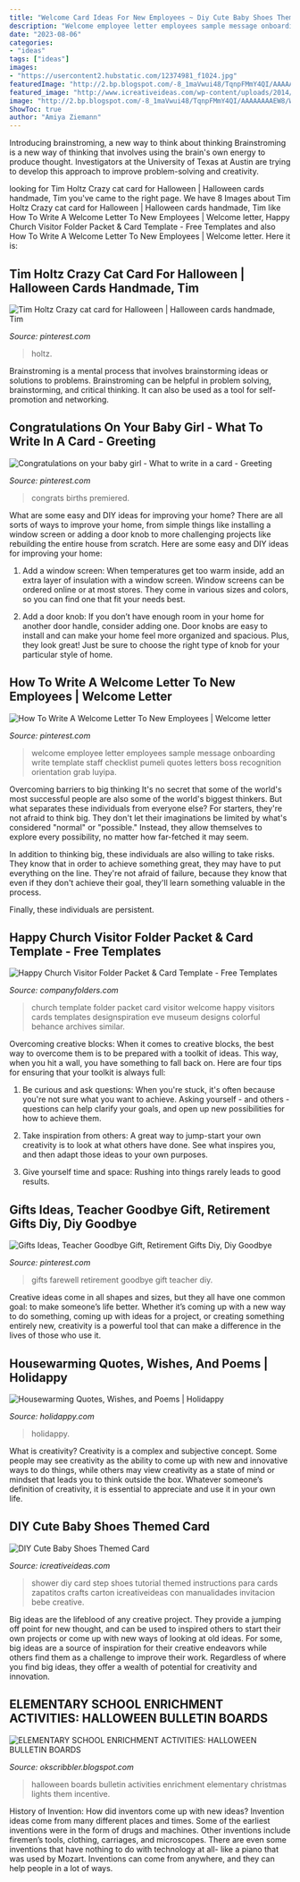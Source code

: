 ```yaml
---
title: "Welcome Card Ideas For New Employees ~ Diy Cute Baby Shoes Themed Card"
description: "Welcome employee letter employees sample message onboarding write template staff checklist pumeli quotes letters boss recognition orientation grab luyipa"
date: "2023-08-06"
categories:
- "ideas"
tags: ["ideas"]
images:
- "https://usercontent2.hubstatic.com/12374981_f1024.jpg"
featuredImage: "http://2.bp.blogspot.com/-8_1maVwui48/TqnpFMmY4QI/AAAAAAAAEW8/WefVrz4RwsQ/w1200-h630-p-k-no-nu/BOO-TI-FUL+WORK.bmp"
featured_image: "http://www.icreativeideas.com/wp-content/uploads/2014/03/DIY-Cute-Baby-Shoes-Themed-Card-1.jpg"
image: "http://2.bp.blogspot.com/-8_1maVwui48/TqnpFMmY4QI/AAAAAAAAEW8/WefVrz4RwsQ/w1200-h630-p-k-no-nu/BOO-TI-FUL+WORK.bmp"
ShowToc: true
author: "Amiya Ziemann"
---
```



Introducing brainstroming, a new way to think about thinking
Brainstroming is a new way of thinking that involves using the brain's own energy to produce thought. Investigators at the University of Texas at Austin are trying to develop this approach to improve problem-solving and creativity.

	

		
looking for Tim Holtz Crazy cat card for Halloween | Halloween cards handmade, Tim you've came to the right page. We have 8 Images about Tim Holtz Crazy cat card for Halloween | Halloween cards handmade, Tim like How To Write A Welcome Letter To New Employees | Welcome letter, Happy Church Visitor Folder Packet &amp; Card Template - Free Templates and also How To Write A Welcome Letter To New Employees | Welcome letter. Here it is:
		
    
## Tim Holtz Crazy Cat Card For Halloween | Halloween Cards Handmade, Tim

<img loading=lazy src="https://i.pinimg.com/originals/d1/6c/51/d16c518adc5e0f68183cb5c52c60e9f7.jpg" onerror="this.onerror=null;this.src='https://tse1.mm.bing.net/th?id=OIP.-1u_1_Vv6bA5upgnuPVWdgHaJ3&amp;pid=15.1';" alt="Tim Holtz Crazy cat card for Halloween | Halloween cards handmade, Tim">

_Source: pinterest.com_

>holtz. 

	

Brainstroming is a mental process that involves brainstorming ideas or solutions to problems. Brainstroming can be helpful in problem solving, brainstorming, and critical thinking. It can also be used as a tool for self-promotion and networking.

    
## Congratulations On Your Baby Girl - What To Write In A Card - Greeting

<img loading=lazy src="https://i.pinimg.com/736x/86/53/35/865335121c19a3b80d883088293522c1.jpg" onerror="this.onerror=null;this.src='https://tse4.mm.bing.net/th?id=OIP.5vBuFR4n_IOasaradmPbUQHaJQ&amp;pid=15.1';" alt="Congratulations on your baby girl - What to write in a card - Greeting">

_Source: pinterest.com_

>congrats births premiered. 

	

What are some easy and DIY ideas for improving your home?
There are all sorts of ways to improve your home, from simple things like installing a window screen or adding a door knob to more challenging projects like rebuilding the entire house from scratch. Here are some easy and DIY ideas for improving your home: 
1. Add a window screen: When temperatures get too warm inside, add an extra layer of insulation with a window screen. Window screens can be ordered online or at most stores. They come in various sizes and colors, so you can find one that fit your needs best.

2. Add a door knob: If you don’t have enough room in your home for another door handle, consider adding one. Door knobs are easy to install and can make your home feel more organized and spacious. Plus, they look great! Just be sure to choose the right type of knob for your particular style of home.

    
## How To Write A Welcome Letter To New Employees | Welcome Letter

<img loading=lazy src="https://i.pinimg.com/736x/64/58/e2/6458e25e9e637e972cd8beabece2a5b7.jpg" onerror="this.onerror=null;this.src='https://tse4.mm.bing.net/th?id=OIP.C0XI1DLCkZsjS0HQkR8HSgAAAA&amp;pid=15.1';" alt="How To Write A Welcome Letter To New Employees | Welcome letter">

_Source: pinterest.com_

>welcome employee letter employees sample message onboarding write template staff checklist pumeli quotes letters boss recognition orientation grab luyipa. 

	

Overcoming barriers to big thinking
It's no secret that some of the world's most successful people are also some of the world's biggest thinkers. But what separates these individuals from everyone else?
For starters, they're not afraid to think big. They don't let their imaginations be limited by what's considered "normal" or "possible." Instead, they allow themselves to explore every possibility, no matter how far-fetched it may seem.

In addition to thinking big, these individuals are also willing to take risks. They know that in order to achieve something great, they may have to put everything on the line. They're not afraid of failure, because they know that even if they don't achieve their goal, they'll learn something valuable in the process.

 Finally, these individuals are persistent.

    
## Happy Church Visitor Folder Packet &amp; Card Template - Free Templates

<img loading=lazy src="https://www.companyfolders.com/design/media/2013/10/happy-church-visitor-folder-packet-card-template-front-600x600.jpg" onerror="this.onerror=null;this.src='https://tse4.mm.bing.net/th?id=OIP.ogOUmD7gcPAhjJ0XdZtq0gHaHa&amp;pid=15.1';" alt="Happy Church Visitor Folder Packet &amp; Card Template - Free Templates">

_Source: companyfolders.com_

>church template folder packet card visitor welcome happy visitors cards templates designspiration eve museum designs colorful behance archives similar. 

	

Overcoming creative blocks:
When it comes to creative blocks, the best way to overcome them is to be prepared with a toolkit of ideas. This way, when you hit a wall, you have something to fall back on. Here are four tips for ensuring that your toolkit is always full:
1. Be curious and ask questions: When you're stuck, it's often because you're not sure what you want to achieve. Asking yourself - and others - questions can help clarify your goals, and open up new possibilities for how to achieve them.

2. Take inspiration from others: A great way to jump-start your own creativity is to look at what others have done. See what inspires you, and then adapt those ideas to your own purposes.

3. Give yourself time and space: Rushing into things rarely leads to good results.

    
## Gifts Ideas, Teacher Goodbye Gift, Retirement Gifts Diy, Diy Goodbye

<img loading=lazy src="https://i.pinimg.com/736x/69/70/a1/6970a11ec74feda60da9f79e490b63de--farewell-gifts-farewell-parties.jpg" onerror="this.onerror=null;this.src='https://tse3.mm.bing.net/th?id=OIP.sxq8IXmqwWNhUVY-JX30JgHaJ3&amp;pid=15.1';" alt="Gifts Ideas, Teacher Goodbye Gift, Retirement Gifts Diy, Diy Goodbye">

_Source: pinterest.com_

>gifts farewell retirement goodbye gift teacher diy. 

	

Creative ideas come in all shapes and sizes, but they all have one common goal: to make someone’s life better. Whether it’s coming up with a new way to do something, coming up with ideas for a project, or creating something entirely new, creativity is a powerful tool that can make a difference in the lives of those who use it.

    
## Housewarming Quotes, Wishes, And Poems | Holidappy

<img loading=lazy src="https://usercontent2.hubstatic.com/12374981_f1024.jpg" onerror="this.onerror=null;this.src='https://tse3.mm.bing.net/th?id=OIP.QMGkV2TMybU0W1b8CT0JPAHaEK&amp;pid=15.1';" alt="Housewarming Quotes, Wishes, and Poems | Holidappy">

_Source: holidappy.com_

>holidappy. 

	

What is creativity?
Creativity is a complex and subjective concept. Some people may see creativity as the ability to come up with new and innovative ways to do things, while others may view creativity as a state of mind or mindset that leads you to think outside the box. Whatever someone’s definition of creativity, it is essential to appreciate and use it in your own life.

    
## DIY Cute Baby Shoes Themed Card

<img loading=lazy src="http://www.icreativeideas.com/wp-content/uploads/2014/03/DIY-Cute-Baby-Shoes-Themed-Card-1.jpg" onerror="this.onerror=null;this.src='https://tse2.mm.bing.net/th?id=OIP.R99KxZhT8b89Yf0TC2K1hAHaEr&amp;pid=15.1';" alt="DIY Cute Baby Shoes Themed Card">

_Source: icreativeideas.com_

>shower diy card step shoes tutorial themed instructions para cards zapatitos crafts carton icreativeideas con manualidades invitacion bebe creative. 

	

Big ideas are the lifeblood of any creative project. They provide a jumping off point for new thought, and can be used to inspired others to start their own projects or come up with new ways of looking at old ideas. For some, big ideas are a source of inspiration for their creative endeavors while others find them as a challenge to improve their work. Regardless of where you find big ideas, they offer a wealth of potential for creativity and innovation.

    
## ELEMENTARY SCHOOL ENRICHMENT ACTIVITIES: HALLOWEEN BULLETIN BOARDS

<img loading=lazy src="http://2.bp.blogspot.com/-8_1maVwui48/TqnpFMmY4QI/AAAAAAAAEW8/WefVrz4RwsQ/w1200-h630-p-k-no-nu/BOO-TI-FUL+WORK.bmp" onerror="this.onerror=null;this.src='https://tse1.mm.bing.net/th?id=OIP.hAqa2SFsfBupH2cdHc9fFQHaFS&amp;pid=15.1';" alt="ELEMENTARY SCHOOL ENRICHMENT ACTIVITIES: HALLOWEEN BULLETIN BOARDS">

_Source: okscribbler.blogspot.com_

>halloween boards bulletin activities enrichment elementary christmas lights them incentive. 

	

History of Invention: How did inventors come up with new ideas?
Invention ideas come from many different places and times. Some of the earliest inventions were in the form of drugs and machines. Other inventions include firemen’s tools, clothing, carriages, and microscopes. There are even some inventions that have nothing to do with technology at all- like a piano that was used by Mozart. Inventions can come from anywhere, and they can help people in a lot of ways.

